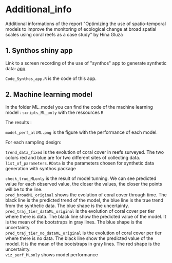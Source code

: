 # Additional_info
Additional informations of the report "Optimizing the use of spatio-temporal models to improve the monitoring of ecological change at broad spatial scales using coral reefs as a case study" by Hina Gluza

## 1. Synthos shiny app
Link to a screen recording of the use of "synthos" app to generate synthetic data: [app](https://www.dropbox.com/scl/fi/etaypdqzsceedhu9y8743/Screen_recording_synthos_app.mov?rlkey=r96tt8fbe0sogw6dwf3pd77wy&st=h89zqgv0&dl=0)

`Code_Synthos_app.R`  is the code of this app.

## 2. Machine learning model
In the folder ML_model you can find the code of the machine learning model : `scripts_ML_only` with the ressources `R`

The results : 

`model_perf_allML.png` is the figure with the performance of each model.

For each sampling design:

`trend_data_fixed` is the evolution of coral cover in reefs surveyed. The two colors red and blue are for two different sites of collecting data.  
`list_of_parameters.RData` is the parameters chosen for synthetic data generation with synthos package  

`check_true_MLonly` is the result of model tunning. We can see predicted value for each observed value, the closer the values, the closer the points will be to the line.  
`pred_broadML_original` shows the evolution of coral cover through time. The black line is the predicted trend of the model, the blue line is the true trend from the synthetic data. The blue shape is the uncertainty.  
`pred_traj_tier_dataML_original` is the evolution of coral cover per tier where there is data. The black line show the predicted value of the model. It is the mean of the bootstraps in gray lines. The blue shape is the uncertainty.  
`pred_traj_tier_no_dataML_original` is the evolution of coral cover per tier where there is no data. The black line show the predicted value of the model. It is the mean of the bootstraps in gray lines. The red shape is the uncertainty.  
`viz_perf_MLonly` shows model performance
